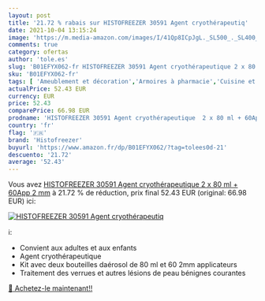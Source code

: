 ```yaml
---
layout: post
title: '21.72 % rabais sur HISTOFREEZER 30591 Agent cryothérapeutiq'
date: 2021-10-04 13:15:24
image: 'https://m.media-amazon.com/images/I/41Qp8ICpJgL._SL500_._SL400_.jpg'
comments: true
category: ofertas
author: 'tole.es'
slug: 'B01EFYX062-fr HISTOFREEZER 30591 Agent cryothérapeutique 2 x 80 ml +...'
sku: 'B01EFYX062-fr'
tags: [ 'Ameublement et décoration','Armoires à pharmacie','Cuisine et Maison','Meubles','Meubles de salle de bain','Rangements de salle de bain','histofreezer', ]
actualPrice: 52.43 EUR
currency: EUR
price: 52.43
comparePrice: 66.98 EUR
prodname: 'HISTOFREEZER 30591 Agent cryothérapeutique  2 x 80 ml + 60App  2 mm'
country: 'fr'
flag: '🇫🇷'
brand: 'Histofreezer'
buyurl: 'https://www.amazon.fr/dp/B01EFYX062/?tag=tolees0d-21'
descuento: '21.72'
average: '52.43'
---
```


Vous avez [HISTOFREEZER 30591 Agent cryothérapeutique  2 x 80 ml + 60App  2 mm](https://www.amazon.fr/dp/B01EFYX062/?tag=tolees0d-21)  à  21.72 % de réduction, prix final  52.43 EUR (original: 66.98 EUR) ici:

[![HISTOFREEZER 30591 Agent cryothérapeutiq](https://m.media-amazon.com/images/I/41Qp8ICpJgL._SL500_._SL400_.jpg)](https://www.amazon.fr/dp/B01EFYX062/?tag=tolees0d-21)

ℹ️:

- Convient aux adultes et aux enfants
- Agent cryothérapeutique
- Kit avec deux bouteilles daérosol de 80 ml et 60 2mm applicateurs
- Traitement des verrues et autres lésions de peau bénignes courantes

[🛒 Achetez-le maintenant!!](https://www.amazon.fr/dp/B01EFYX062/?tag=tolees0d-21)
